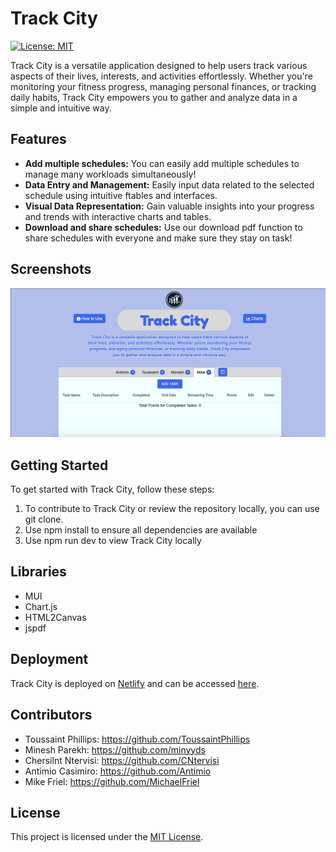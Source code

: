 # Track City

[![License: MIT](https://img.shields.io/badge/License-MIT-yellow.svg)](https://opensource.org/licenses/MIT)

Track City is a versatile application designed to help users track various aspects of their lives, interests, and activities effortlessly. Whether you're monitoring your fitness progress, managing personal finances, or tracking daily habits, Track City empowers you to gather and analyze data in a simple and intuitive way.

## Features

- **Add multiple schedules:** You can easily add multiple schedules to manage many workloads simultaneously!
- **Data Entry and Management:** Easily input data related to the selected schedule using intuitive ftables and interfaces.
- **Visual Data Representation:** Gain valuable insights into your progress and trends with interactive charts and tables.
- **Download and share schedules:** Use our download pdf function to share schedules with everyone and make sure they stay on task!

## Screenshots

![Track City Page](src/assets/track-city.png)


## Getting Started

To get started with Track City, follow these steps:

1. To contribute to Track City or review the repository locally, you can use git clone.
2. Use npm install to ensure all dependencies are available
3. Use npm run dev to view Track City locally

## Libraries

* MUI
* Chart.js
* HTML2Canvas
* jspdf


## Deployment

Track City is deployed on [Netlify](https://www.netlify.com/) and can be accessed [here](https://track-city.netlify.app/).


## Contributors

* Toussaint Phillips: https://github.com/ToussaintPhillips
* Minesh Parekh: https://github.com/minyyds
* Chersilnt Ntervisi: https://github.com/CNtervisi
* Antimio Casimiro: https://github.com/Antimio
* Mike Friel: https://github.com/MichaelFriel
 
## License

This project is licensed under the [MIT License](https://opensource.org/licenses/MIT).
```


